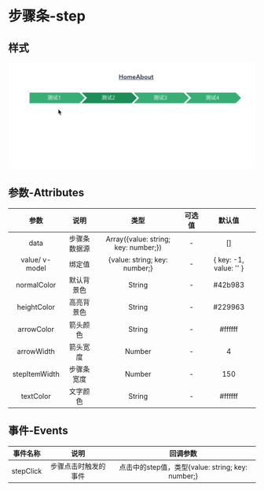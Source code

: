 # 步骤条-step

## 样式

<img src="./step.gif" alt="step" style="zoom:50%;" />

## 参数-Attributes

|      参数      |     说明     |                 类型                 | 可选值 |         默认值         |
| :------------: | :----------: | :----------------------------------: | :----: | :--------------------: |
|      data      | 步骤条数据源 | Array({value: string; key: number;}) |   -    |           []           |
| value/ v-model |    绑定值    |    {value: string; key: number;}     |   -    | { key: -1, value: '' } |
|  normalColor   |  默认背景色  |                String                |   -    |        #42b983         |
|  heightColor   |  高亮背景色  |                String                |   -    |        #229963         |
|   arrowColor   |   箭头颜色   |                String                |   -    |        #ffffff         |
|   arrowWidth   |   箭头宽度   |                Number                |   -    |           4            |
| stepItemWidth  |  步骤条宽度  |                Number                |   -    |          150           |
|   textColor    |   文字颜色   |                String                |   -    |        #ffffff         |



## 事件-Events

| 事件名称  |         说明         |                     回调参数                      |
| :-------: | :------------------: | :-----------------------------------------------: |
| stepClick | 步骤点击时触发的事件 | 点击中的step值，类型{value: string; key: number;} |

